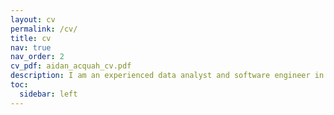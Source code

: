 ```yaml
---
layout: cv
permalink: /cv/
title: cv
nav: true
nav_order: 2
cv_pdf: aidan_acquah_cv.pdf
description: I am an experienced data analyst and software engineer in both commercial and academic spaces. I worked full-time as an Analyst Programmer at Tessella Ltd, where I developed software solutions for large clients in diverse sectors, including BP, Rolls Royce, and Unilever. Following this, I began my PhD in Health Data Science, investigating how wrist-worn accelerometers could be used to better predict Parkinson’s disease. I bring a unique blend of academic rigour and practical knowledge, allowing me to navigate both research environments and real-world commercial projects. I am now looking to apply my skills in industry to have a broader impact, directly benefiting consumers and making a tangible difference in their lives.
toc:
  sidebar: left
---
```

